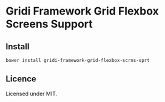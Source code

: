 # Gridi Framework Grid Flexbox Screens Support

## Install
`bower install gridi-framework-grid-flexbox-scrns-sprt`

## Licence

Licensed under MIT.
